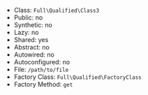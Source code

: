 - Class: `Full\Qualified\Class3`
- Public: no
- Synthetic: no
- Lazy: no
- Shared: yes
- Abstract: no
- Autowired: no
- Autoconfigured: no
- File: `/path/to/file`
- Factory Class: `Full\Qualified\FactoryClass`
- Factory Method: `get`
